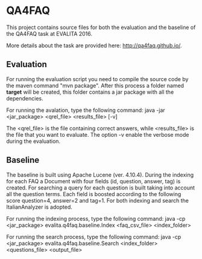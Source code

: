 QA4FAQ
=========

This project contains source files for both the evaluation and the baseline of the QA4FAQ task at EVALITA 2016.

More details about the task are provided here: http://qa4faq.github.io/.

Evaluation
-------------

For running the evaluation script you need to compile the source code by the maven command "mvn package". After this process a folder named **target** will be created, this folder contains a jar package with all the dependencies.

For running the avalation, type the following command:
java -jar <jar_package> <qrel_file> <results_file> [-v]

The <qrel_file> is the file containing correct answers, while <results_file> is the file that you want to evaluate. The option -v enable the verbose mode during the evaluation.

Baseline
------------

The baseline is built using Apache Lucene (ver. 4.10.4). During the indexing for each FAQ a Document with four fields (id, question, answer, tag) is created. For searching a query for each question is built taking into account all the question terms.
Each field is boosted according to the following score question=4, answer=2 and tag=1. For both indexing and search the ItalianAnalyzer is adopted.

For running the indexing process, type the following command:
java -cp <jar_package> evalita.q4faq.baseline.Index <faq_csv_file> <index_folder>

For running the search process, type the following command:
java -cp <jar_package> evalita.q4faq.baseline.Search <index_folder> <questions_file> <output_file>